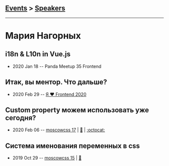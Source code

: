 ## [Events](../README.md) > [Speakers](../speakers.md)
---

# Мария Нагорных

## i18n &amp; L10n in Vue.js
- 2020 Jan 18 -- Panda Meetup 35 Frontend    
## Итак, вы ментор. Что дальше?
- 2020 Feb 29 -- [Я ❤ Frontend 2020](https://youtu.be/yxtFgqUc_Tw)    
## Custom property можем использовать уже сегодня?
- 2020 Feb 06 -- [moscowcss 17](https://www.youtube.com/watch?v=rBrsm4_Dk0Y)  | [:notebook:](https://drive.google.com/file/d/1utbaSJxJMkw1uK6y09Jrqbzf1-BTgQr-/view) | [:octocat:](https://github.com/Manyaka/css_custom_properties) 
## Система именования переменных в css
- 2019 Oct 29 -- [moscowcss 15](https://youtu.be/5QVnY8lJ6d8)  | [:notebook:](https://drive.google.com/file/d/1h_1_H2C9rM7y3zrB1FDm-3xkKMyCnZT6/view)  
